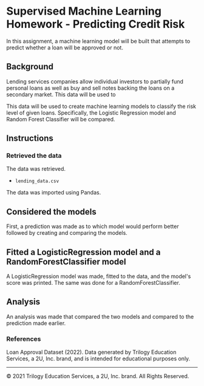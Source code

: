 # Supervised Machine Learning Homework - Predicting Credit Risk

In this assignment, a machine learning model will be built that attempts to predict whether a loan will be approved or not. 

## Background

Lending services companies allow individual investors to partially fund personal loans as well as buy and sell notes backing the loans on a secondary market. This data will be used to 

This data will be used to create machine learning models to classify the risk level of given loans. Specifically, the Logistic Regression model and Random Forest Classifier will be compared.

## Instructions

### Retrieved the data

The data was retrieved.

* `lending_data.csv`

The data was imported using Pandas.

## Considered the models

First, a prediction was made as to which model would perform better followed by creating and comparing the models.

## Fitted a LogisticRegression model and a RandomForestClassifier model

A LogisticRegression model was made, fitted to the data, and the model's score was printed. The same was done for a RandomForestClassifier. 

## Analysis

An analysis was made that compared the two models and compared to the prediction made earlier.

### References

Loan Approval Dataset (2022). Data generated by Trilogy Education Services, a 2U, Inc. brand, and is intended for educational purposes only.

- - -

© 2021 Trilogy Education Services, a 2U, Inc. brand. All Rights Reserved.



